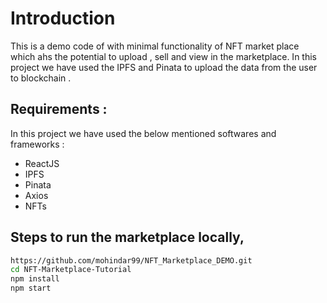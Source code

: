 # Introduction

This is a demo code of with minimal functionality of NFT market place which ahs the potential to upload , sell and view in the marketplace. In this project we have used the IPFS and Pinata to upload the data from the user to blockchain .

## Requirements :
In this project we have used the below mentioned softwares and frameworks :
- ReactJS
- IPFS
- Pinata
- Axios
- NFTs

## Steps to run the marketplace locally, 
```bash
https://github.com/mohindar99/NFT_Marketplace_DEMO.git
cd NFT-Marketplace-Tutorial
npm install
npm start
```
